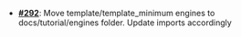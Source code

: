  -  [**#292**](https://github.com/anoma/nspec/pull/292): Move template/template_minimum engines to
  docs/tutorial/engines folder. Update imports accordingly
